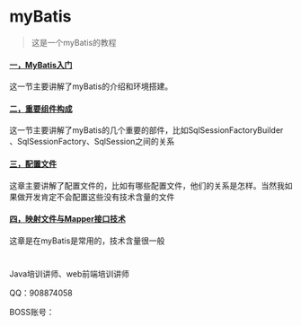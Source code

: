 # myBatis
> 这是一个myBatis的教程

#### <a href="https://github.com/hwdeveloper/myBatis/wiki/01-MyBatis入门">一，MyBatis入门</a>

这一节主要讲解了myBatis的介绍和环境搭建。

#### <a href="https://github.com/hwdeveloper/myBatis/wiki/02-重要组件构成">二，重要组件构成</a>

这一节主要讲解了myBatis的几个重要的部件，比如SqlSessionFactoryBuilder 、SqlSessionFactory、SqlSession之间的关系

#### <a href="https://github.com/hwdeveloper/myBatis/wiki/03-配置文件">三，配置文件</a>

这章主要讲解了配置文件的，比如有哪些配置文件，他们的关系是怎样。当然我如果做开发肯定不会配置这些没有技术含量的文件

#### <a href="https://github.com/hwdeveloper/myBatis/wiki/04映射文件与Mapper接口技术">四，映射文件与Mapper接口技术</a>

这章是在myBatis是常用的，技术含量很一般

# 

Java培训讲师、web前端培训讲师

QQ：908874058

BOSS账号：